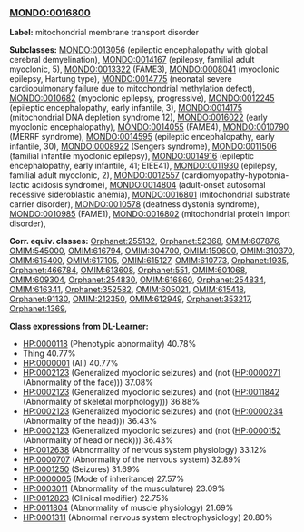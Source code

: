 
### [MONDO:0016800](http://purl.obolibrary.org/obo/MONDO_0016800)
**Label:** mitochondrial membrane transport disorder

**Subclasses:** [MONDO:0013056](http://purl.obolibrary.org/obo/MONDO_0013056) (epileptic encephalopathy with global cerebral demyelination), [MONDO:0014167](http://purl.obolibrary.org/obo/MONDO_0014167) (epilepsy, familial adult myoclonic, 5), [MONDO:0013322](http://purl.obolibrary.org/obo/MONDO_0013322) (FAME3), [MONDO:0008041](http://purl.obolibrary.org/obo/MONDO_0008041) (myoclonic epilepsy, Hartung type), [MONDO:0014775](http://purl.obolibrary.org/obo/MONDO_0014775) (neonatal severe cardiopulmonary failure due to mitochondrial methylation defect), [MONDO:0010682](http://purl.obolibrary.org/obo/MONDO_0010682) (myoclonic epilepsy, progressive), [MONDO:0012245](http://purl.obolibrary.org/obo/MONDO_0012245) (epileptic encephalopathy, early infantile, 3), [MONDO:0014175](http://purl.obolibrary.org/obo/MONDO_0014175) (mitochondrial DNA depletion syndrome 12), [MONDO:0016022](http://purl.obolibrary.org/obo/MONDO_0016022) (early myoclonic encephalopathy), [MONDO:0014055](http://purl.obolibrary.org/obo/MONDO_0014055) (FAME4), [MONDO:0010790](http://purl.obolibrary.org/obo/MONDO_0010790) (MERRF syndrome), [MONDO:0014595](http://purl.obolibrary.org/obo/MONDO_0014595) (epileptic encephalopathy, early infantile, 30), [MONDO:0008922](http://purl.obolibrary.org/obo/MONDO_0008922) (Sengers syndrome), [MONDO:0011506](http://purl.obolibrary.org/obo/MONDO_0011506) (familial infantile myoclonic epilepsy), [MONDO:0014916](http://purl.obolibrary.org/obo/MONDO_0014916) (epileptic encephalopathy, early infantile, 41; EIEE41), [MONDO:0011930](http://purl.obolibrary.org/obo/MONDO_0011930) (epilepsy, familial adult myoclonic, 2), [MONDO:0012557](http://purl.obolibrary.org/obo/MONDO_0012557) (cardiomyopathy-hypotonia-lactic acidosis syndrome), [MONDO:0014804](http://purl.obolibrary.org/obo/MONDO_0014804) (adult-onset autosomal recessive sideroblastic anemia), [MONDO:0016801](http://purl.obolibrary.org/obo/MONDO_0016801) (mitochondrial substrate carrier disorder), [MONDO:0010578](http://purl.obolibrary.org/obo/MONDO_0010578) (deafness dystonia syndrome), [MONDO:0010985](http://purl.obolibrary.org/obo/MONDO_0010985) (FAME1), [MONDO:0016802](http://purl.obolibrary.org/obo/MONDO_0016802) (mitochondrial protein import disorder), 

**Corr. equiv. classes:** [Orphanet:255132](http://www.orpha.net/ORDO/Orphanet_255132), [Orphanet:52368](http://www.orpha.net/ORDO/Orphanet_52368), [OMIM:607876](http://purl.obolibrary.org/obo/OMIM_607876), [OMIM:545000](http://purl.obolibrary.org/obo/OMIM_545000), [OMIM:616794](http://purl.obolibrary.org/obo/OMIM_616794), [OMIM:304700](http://purl.obolibrary.org/obo/OMIM_304700), [OMIM:159600](http://purl.obolibrary.org/obo/OMIM_159600), [OMIM:310370](http://purl.obolibrary.org/obo/OMIM_310370), [OMIM:615400](http://purl.obolibrary.org/obo/OMIM_615400), [OMIM:617105](http://purl.obolibrary.org/obo/OMIM_617105), [OMIM:615127](http://purl.obolibrary.org/obo/OMIM_615127), [OMIM:610773](http://purl.obolibrary.org/obo/OMIM_610773), [Orphanet:1935](http://www.orpha.net/ORDO/Orphanet_1935), [Orphanet:466784](http://www.orpha.net/ORDO/Orphanet_466784), [OMIM:613608](http://purl.obolibrary.org/obo/OMIM_613608), [Orphanet:551](http://www.orpha.net/ORDO/Orphanet_551), [OMIM:601068](http://purl.obolibrary.org/obo/OMIM_601068), [OMIM:609304](http://purl.obolibrary.org/obo/OMIM_609304), [Orphanet:254830](http://www.orpha.net/ORDO/Orphanet_254830), [OMIM:616860](http://purl.obolibrary.org/obo/OMIM_616860), [Orphanet:254834](http://www.orpha.net/ORDO/Orphanet_254834), [OMIM:616341](http://purl.obolibrary.org/obo/OMIM_616341), [Orphanet:352582](http://www.orpha.net/ORDO/Orphanet_352582), [OMIM:605021](http://purl.obolibrary.org/obo/OMIM_605021), [OMIM:615418](http://purl.obolibrary.org/obo/OMIM_615418), [Orphanet:91130](http://www.orpha.net/ORDO/Orphanet_91130), [OMIM:212350](http://purl.obolibrary.org/obo/OMIM_212350), [OMIM:612949](http://purl.obolibrary.org/obo/OMIM_612949), [Orphanet:353217](http://www.orpha.net/ORDO/Orphanet_353217), [Orphanet:1369](http://www.orpha.net/ORDO/Orphanet_1369), 

**Class expressions from DL-Learner:**

- [HP:0000118](http://purl.obolibrary.org/obo/HP_0000118) (Phenotypic abnormality) 40.78%
- Thing 40.77%
- [HP:0000001](http://purl.obolibrary.org/obo/HP_0000001) (All) 40.77%
- [HP:0002123](http://purl.obolibrary.org/obo/HP_0002123) (Generalized myoclonic seizures) and (not ([HP:0000271](http://purl.obolibrary.org/obo/HP_0000271) (Abnormality of the face))) 37.08%
- [HP:0002123](http://purl.obolibrary.org/obo/HP_0002123) (Generalized myoclonic seizures) and (not ([HP:0011842](http://purl.obolibrary.org/obo/HP_0011842) (Abnormality of skeletal morphology))) 36.88%
- [HP:0002123](http://purl.obolibrary.org/obo/HP_0002123) (Generalized myoclonic seizures) and (not ([HP:0000234](http://purl.obolibrary.org/obo/HP_0000234) (Abnormality of the head))) 36.43%
- [HP:0002123](http://purl.obolibrary.org/obo/HP_0002123) (Generalized myoclonic seizures) and (not ([HP:0000152](http://purl.obolibrary.org/obo/HP_0000152) (Abnormality of head or neck))) 36.43%
- [HP:0012638](http://purl.obolibrary.org/obo/HP_0012638) (Abnormality of nervous system physiology) 33.12%
- [HP:0000707](http://purl.obolibrary.org/obo/HP_0000707) (Abnormality of the nervous system) 32.89%
- [HP:0001250](http://purl.obolibrary.org/obo/HP_0001250) (Seizures) 31.69%
- [HP:0000005](http://purl.obolibrary.org/obo/HP_0000005) (Mode of inheritance) 27.57%
- [HP:0003011](http://purl.obolibrary.org/obo/HP_0003011) (Abnormality of the musculature) 23.09%
- [HP:0012823](http://purl.obolibrary.org/obo/HP_0012823) (Clinical modifier) 22.75%
- [HP:0011804](http://purl.obolibrary.org/obo/HP_0011804) (Abnormality of muscle physiology) 21.69%
- [HP:0001311](http://purl.obolibrary.org/obo/HP_0001311) (Abnormal nervous system electrophysiology) 20.80%


